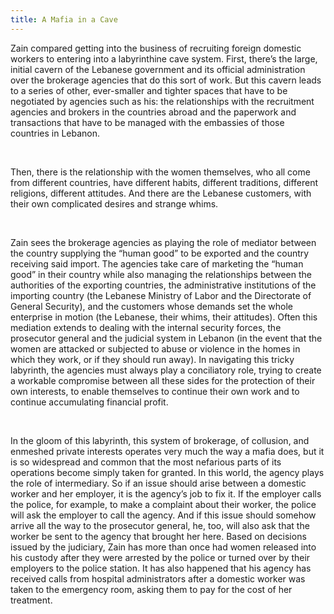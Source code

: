 ```yaml
---
title: A Mafia in a Cave
---
```


Zain compared getting into the business of recruiting foreign domestic workers to entering into a labyrinthine cave system. First, there’s the large, initial cavern of the Lebanese government and its official administration over the brokerage agencies that do this sort of work. But this cavern leads to a series of other, ever-smaller and tighter spaces that have to be negotiated by agencies such as his: the relationships with the recruitment agencies and brokers in the countries abroad and the paperwork and transactions that have to be managed with the embassies of those countries in Lebanon.

<br>

Then, there is the relationship with the women themselves, who all come from different countries, have different habits, different traditions, different religions, different attitudes. And there are the Lebanese customers, with their own complicated desires and strange whims.

<br>

Zain sees the brokerage agencies as playing the role of mediator between the country supplying the “human good” to be exported and the country receiving said import. The agencies take care of marketing the “human good” in their country while also managing the relationships between the authorities of the exporting countries, the administrative institutions of the importing country (the Lebanese Ministry of Labor and the Directorate of General Security), and the customers whose demands set the whole enterprise in motion (the Lebanese, their whims, their attitudes). Often this mediation extends to dealing with the internal security forces, the prosecutor general and the judicial system in Lebanon (in the event that the women are attacked or subjected to abuse or violence in the homes in which they work, or if they should run away). In navigating this tricky labyrinth, the agencies must always play a conciliatory role, trying to create a workable compromise between all these sides for the protection of their own interests, to enable themselves to continue their own work and to continue accumulating financial profit.

<br>

In the gloom of this labyrinth, this system of brokerage, of collusion, and enmeshed private interests operates very much the way a mafia does, but it is so widespread and common that the most nefarious parts of its operations become simply taken for granted. In this world, the agency plays the role of intermediary. So if an issue should arise between a domestic worker and her employer, it is the agency’s job to fix it. If the employer calls the police, for example, to make a complaint about their worker, the police will ask the employer to call the agency. And if this issue should somehow arrive all the way to the prosecutor general, he, too, will also ask that the worker be sent to the agency that brought her here. Based on decisions issued by the judiciary, Zain has more than once had women released into his custody after they were arrested by the police or turned over by their employers to the police station. It has also happened that his agency has received calls from hospital administrators after a domestic worker was taken to the emergency room, asking them to pay for the cost of her treatment.
